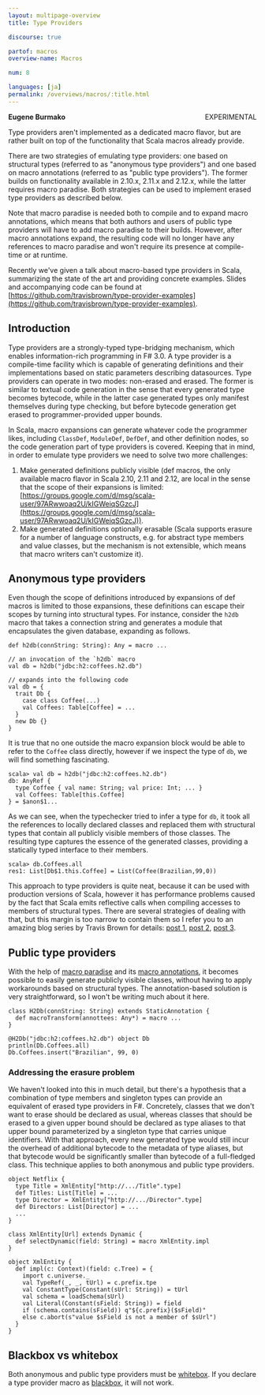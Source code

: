 ```yaml
---
layout: multipage-overview
title: Type Providers

discourse: true

partof: macros
overview-name: Macros

num: 8

languages: [ja]
permalink: /overviews/macros/:title.html
---
```

<span class="tag" style="float: right;">EXPERIMENTAL</span>

**Eugene Burmako**

Type providers aren't implemented as a dedicated macro flavor, but are rather built on top of the functionality
that Scala macros already provide.

There are two strategies of emulating type providers: one based on structural types (referred to as "anonymous type providers")
and one based on macro annotations (referred to as "public type providers"). The former builds on functionality available
in 2.10.x, 2.11.x and 2.12.x, while the latter requires macro paradise. Both strategies can be used to implement erased type providers
as described below.

Note that macro paradise is needed both to compile and to expand macro annotations,
which means that both authors and users of public type providers will have to add macro paradise to their builds.
However, after macro annotations expand, the resulting code will no longer have any references to macro paradise
and won't require its presence at compile-time or at runtime.

Recently we've given a talk about macro-based type providers in Scala, summarizing the state of the art and providing
concrete examples. Slides and accompanying code can be found at [https://github.com/travisbrown/type-provider-examples](https://github.com/travisbrown/type-provider-examples).

## Introduction

Type providers are a strongly-typed type-bridging mechanism, which enables information-rich programming in F# 3.0.
A type provider is a compile-time facility which is capable of generating definitions and their implementations
based on static parameters describing datasources. Type providers can operate in two modes: non-erased and erased.
The former is similar to textual code generation in the sense that every generated type becomes bytecode, while
in the latter case generated types only manifest themselves during type checking, but before bytecode generation
get erased to programmer-provided upper bounds.

In Scala, macro expansions can generate whatever code the programmer likes, including `ClassDef`, `ModuleDef`, `DefDef`,
and other definition nodes, so the code generation part of type providers is covered. Keeping that in mind, in order
to emulate type providers we need to solve two more challenges:

1. Make generated definitions publicly visible (def macros, the only available macro flavor in Scala 2.10, 2.11 and 2.12,
are local in the sense that the scope of their expansions is limited: [https://groups.google.com/d/msg/scala-user/97ARwwoaq2U/kIGWeiqSGzcJ](https://groups.google.com/d/msg/scala-user/97ARwwoaq2U/kIGWeiqSGzcJ)).
1. Make generated definitions optionally erasable (Scala supports erasure for a number of language constructs,
e.g. for abstract type members and value classes, but the mechanism is not extensible, which means that macro writers can't customize it).

## Anonymous type providers

Even though the scope of definitions introduced by expansions of def macros is limited to those expansions,
these definitions can escape their scopes by turning into structural types. For instance, consider the `h2db` macro that
takes a connection string and generates a module that encapsulates the given database, expanding as follows.

    def h2db(connString: String): Any = macro ...

    // an invocation of the `h2db` macro
    val db = h2db("jdbc:h2:coffees.h2.db")

    // expands into the following code
    val db = {
      trait Db {
        case class Coffee(...)
        val Coffees: Table[Coffee] = ...
      }
      new Db {}
    }

It is true that no one outside the macro expansion block would be able to refer to the `Coffee` class directly,
however if we inspect the type of `db`, we will find something fascinating.

    scala> val db = h2db("jdbc:h2:coffees.h2.db")
    db: AnyRef {
      type Coffee { val name: String; val price: Int; ... }
      val Coffees: Table[this.Coffee]
    } = $anon$1...

As we can see, when the typechecker tried to infer a type for `db`, it took all the references to locally declared classes
and replaced them with structural types that contain all publicly visible members of those classes. The resulting type
captures the essence of the generated classes, providing a statically typed interface to their members.

    scala> db.Coffees.all
    res1: List[Db$1.this.Coffee] = List(Coffee(Brazilian,99,0))

This approach to type providers is quite neat, because it can be used with production versions of Scala, however
it has performance problems caused by the fact that Scala emits reflective calls when compiling accesses to members
of structural types. There are several strategies of dealing with that, but this margin is too narrow to contain them
so I refer you to an amazing blog series by Travis Brown for details: [post 1](http://meta.plasm.us/posts/2013/06/19/macro-supported-dsls-for-schema-bindings/), [post 2](http://meta.plasm.us/posts/2013/07/11/fake-type-providers-part-2/), [post 3](http://meta.plasm.us/posts/2013/07/12/vampire-methods-for-structural-types/).

## Public type providers

With the help of [macro paradise](paradise.html) and its [macro annotations](annotations.html), it becomes
possible to easily generate publicly visible classes, without having to apply workarounds based on structural types. The annotation-based
solution is very straightforward, so I won't be writing much about it here.

    class H2Db(connString: String) extends StaticAnnotation {
      def macroTransform(annottees: Any*) = macro ...
    }

    @H2Db("jdbc:h2:coffees.h2.db") object Db
    println(Db.Coffees.all)
    Db.Coffees.insert("Brazilian", 99, 0)

### Addressing the erasure problem

We haven't looked into this in much detail, but there's a hypothesis that a combination of type members
and singleton types can provide an equivalent of erased type providers in F#. Concretely, classes that we don't want to erase
should be declared as usual, whereas classes that should be erased to a given upper bound should be declared as type aliases
to that upper bound parameterized by a singleton type that carries unique identifiers. With that approach, every new generated type
would still incur the overhead of additional bytecode to the metadata of type aliases, but that bytecode would be significantly smaller
than bytecode of a full-fledged class. This technique applies to both anonymous and public type providers.

    object Netflix {
      type Title = XmlEntity["http://.../Title".type]
      def Titles: List[Title] = ...
      type Director = XmlEntity["http://.../Director".type]
      def Directors: List[Director] = ...
      ...
    }

    class XmlEntity[Url] extends Dynamic {
      def selectDynamic(field: String) = macro XmlEntity.impl
    }

    object XmlEntity {
      def impl(c: Context)(field: c.Tree) = {
        import c.universe._
        val TypeRef(_, _, tUrl) = c.prefix.tpe
        val ConstantType(Constant(sUrl: String)) = tUrl
        val schema = loadSchema(sUrl)
        val Literal(Constant(sField: String)) = field
        if (schema.contains(sField)) q"${c.prefix}($sField)"
        else c.abort(s"value $sField is not a member of $sUrl")
      }
    }

## Blackbox vs whitebox

Both anonymous and public type providers must be [whitebox](blackbox-whitebox.html).
If you declare a type provider macro as [blackbox](blackbox-whitebox.html), it will not work.
